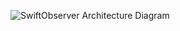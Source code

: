 ![SwiftObserver Architecture Diagram](https://raw.githubusercontent.com/flowtoolz/SwiftObserver/6.0.0/Documentation/architecture.jpg)